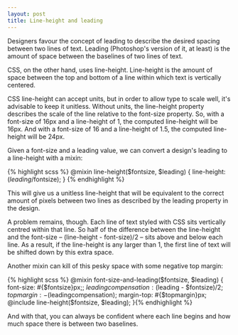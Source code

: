 ```yaml
---
layout: post
title: Line-height and leading
---
```


Designers favour the concept of leading to describe the desired spacing between two lines of text. Leading (Photoshop's version of it, at least) is the amount of space between the baselines of two lines of text.

CSS, on the other hand, uses line-height. Line-height is the amount of space between the top and bottom of a line within which text is vertically centered.

CSS line-height can accept units, but in order to allow type to scale well, it's advisable to keep it unitless. Without units, the line-height property describes the scale of the line relative to the font-size property. So, with a font-size of 16px and a line-height of 1, the computed line-height will be 16px. And with a font-size of 16 and a line-height of 1.5, the computed line-height will be 24px.

Given a font-size and a leading value, we can convert a design's leading to a line-height with a mixin:

{% highlight scss %}
@mixin line-height($fontsize, $leading) {
  line-height: ($leading/$fontsize);
}
{% endhighlight %}

This will give us a unitless line-height that will be equivalent to the correct amount of pixels between two lines as described by the leading property in the design.

A problem remains, though. Each line of text styled with CSS sits vertically centred within that line. So half of the difference between the line-height and the font-size &ndash; (line-height - font-size)/2 &ndash; sits above and below each line. As a result, if the line-height is any larger than 1, the first line of text will be shifted down by this extra space.

Another mixin can kill of this pesky space with some negative top margin:

{% highlight scss %}
@mixin font-size-and-leading($fontsize, $leading) {
  font-size: #{$fontsize}px;;
  $leadingcompensation: ($leading - $fontsize)/2;
  $topmargin: -($leadingcompensation);
  margin-top: #{$topmargin}px;
  @include line-height($fontsize, $leading);
}{% endhighlight %}

And with that, you can always be confident where each line begins and how much space there is between two baselines.